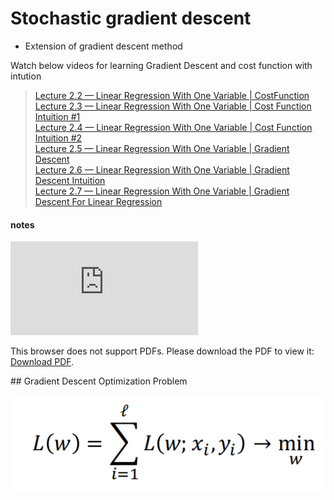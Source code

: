 [GradientDescentOptimizationProblem]: ../images/GradientDescentOptimizationProblem.png "Logo Title Text 2"

# Stochastic gradient descent

- Extension of gradient descent method

Watch below videos for learning Gradient Descent and cost function with intution

>[Lecture 2.2 — Linear Regression With One Variable | CostFunction](https://www.youtube.com/watch?v=yuH4iRcggMw)  
>[Lecture 2.3 — Linear Regression With One Variable | Cost Function Intuition #1](https://www.youtube.com/watch?v=yR2ipCoFvNo)  
>[Lecture 2.4 — Linear Regression With One Variable | Cost Function Intuition #2](https://www.youtube.com/watch?v=0kns1gXLYg4&index=7&list=PLLssT5z_DsK-h9vYZkQkYNWcItqhlRJLN)  
>[Lecture 2.5 — Linear Regression With One Variable | Gradient Descent](https://www.youtube.com/watch?v=F6GSRDoB-Cg&index=8&list=PLLssT5z_DsK-h9vYZkQkYNWcItqhlRJLN)  
>[Lecture 2.6 — Linear Regression With One Variable | Gradient Descent Intuition](https://www.youtube.com/watch?v=YovTqTY-PYY&index=9&list=PLLssT5z_DsK-h9vYZkQkYNWcItqhlRJLN)  
>[Lecture 2.7 — Linear Regression With One Variable | Gradient Descent For Linear Regression](https://www.youtube.com/watch?v=GtSf2T6Co80&index=10&list=PLLssT5z_DsK-h9vYZkQkYNWcItqhlRJLN)  

#### notes
<object data="https://drive.google.com/file/d/1hOpnWsyUcK8gOqjzITosDvPUhmemaIER/view?usp=sharing" type="application/pdf" width="700px" height="700px">
    <embed src="https://drive.google.com/file/d/1hOpnWsyUcK8gOqjzITosDvPUhmemaIER/view?usp=sharing">
        <p>This browser does not support PDFs. Please download the PDF to view it: <a href="https://drive.google.com/file/d/1hOpnWsyUcK8gOqjzITosDvPUhmemaIER/view?usp=sharing">Download PDF</a>.</p>
    </embed>
</object>
## Gradient Descent Optimization Problem

![GradientDescentOptimizationProblem.png][GradientDescentOptimizationProblem]




